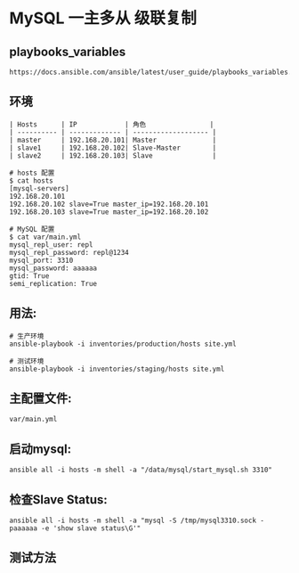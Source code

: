 # MySQL 一主多从 级联复制

## playbooks_variables
    https://docs.ansible.com/ansible/latest/user_guide/playbooks_variables.html
## 环境
```
| Hosts      | IP            | 角色                |
| ---------- | ------------- | ------------------- |
| master     | 192.168.20.101| Master              |
| slave1     | 192.168.20.102| Slave-Master        |
| slave2     | 192.168.20.103| Slave               |

# hosts 配置
$ cat hosts
[mysql-servers]
192.168.20.101
192.168.20.102 slave=True master_ip=192.168.20.101
192.168.20.103 slave=True master_ip=192.168.20.102

# MySQL 配置
$ cat var/main.yml
mysql_repl_user: repl
mysql_repl_password: repl@1234
mysql_port: 3310
mysql_password: aaaaaa
gtid: True
semi_replication: True
```

## 用法:

    # 生产环境
	ansible-playbook -i inventories/production/hosts site.yml

	# 测试环境
	ansible-playbook -i inventories/staging/hosts site.yml

## 主配置文件:

    var/main.yml

## 启动mysql:

	ansible all -i hosts -m shell -a "/data/mysql/start_mysql.sh 3310"

## 检查Slave Status:

	ansible all -i hosts -m shell -a "mysql -S /tmp/mysql3310.sock -paaaaaa -e 'show slave status\G'"

## 测试方法




